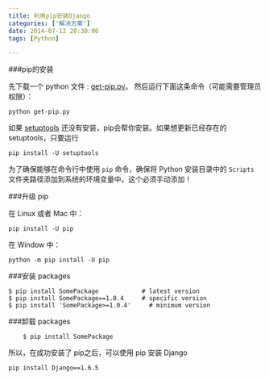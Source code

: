 ```yaml
---
title: 利用pip安装Django
categories: ['解决方案']
date: 2014-07-12 20:30:00
tags: [Python]

---
```


###pip的安装

先下载一个 python 文件 : [get-pip.py](https://bootstrap.pypa.io/get-pip.py)。
然后运行下面这条命令（可能需要管理员权限）：

    python get-pip.py

如果 [setuptools](https://pypi.python.org/pypi/setuptools) 还没有安装，pip会帮你安装。如果想更新已经存在的 setuptools，只要运行

    pip install -U setuptools

为了确保能够在命令行中使用 <code>pip</code> 命令，确保将 Python 安装目录中的 <code>Scripts</code> 文件夹路径添加到系统的环境变量中。这个必须手动添加！

###升级 pip

在 Linux 或者 Mac 中：

    pip install -U pip

在 Window 中：

    python -m pip install -U pip

###安装 packages

    $ pip install SomePackage            # latest version
    $ pip install SomePackage==1.0.4     # specific version
    $ pip install 'SomePackage>=1.0.4'     # minimum version

###卸载 packages

        $ pip install SomePackage

所以，在成功安装了 pip之后，可以使用 pip 安装 Django

    pip install Django==1.6.5


